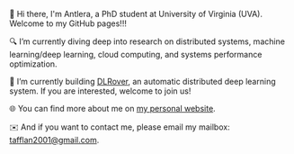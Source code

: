👋 Hi there, I'm Antlera, a PhD student at University of Virginia (UVA). Welcome to my GitHub pages!!!

🔍 I’m currently diving deep into research on distributed systems, machine learning/deep learning, cloud computing, and systems performance optimization.

🔧 I’m currently building [DLRover](https://github.com/intelligent-machine-learning/dlrover), an automatic distributed deep learning system. If you are interested, welcome to join us!

🌐 You can find more about me on [my personal website](https://antlera.github.io/).

✉️ And if you want to contact me, please email my mailbox: tafflan2001@gmail.com.
